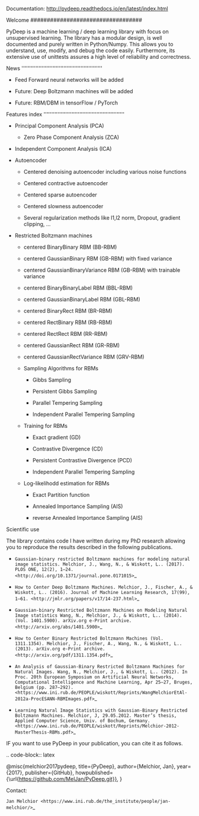 Documentation: http://pydeep.readthedocs.io/en/latest/index.html

Welcome
##################################

PyDeep is a machine learning / deep learning library with focus on unsupervised learning.
The library has a modular design, is well documented and purely written in Python/Numpy.
This allows you to understand, use, modify, and debug the code easily. Furthermore,
its extensive use of unittests assures a high level of reliability and correctness.

News
''''''''''''''''''''''''''''''''''''''''''''''''''''
- Feed Forward neural networks will be added

- Future: Deep Boltzmann machines will be added
- Future: RBM/DBM in tensorFlow / PyTorch


Features index
''''''''''''''''''''''''''''''''''''''''''''''''''''

- Principal Component Analysis (PCA)

    * Zero Phase Component Analysis (ZCA)

- Independent Component Analysis (ICA)

- Autoencoder

    * Centered denoising autoencoder including various noise functions

    * Centered contractive autoencoder

    * Centered sparse autoencoder

    * Centered slowness autoencoder

    * Several regularization methods like l1,l2 norm, Dropout, gradient clipping, ...

- Restricted Boltzmann machines

    * centered BinaryBinary RBM (BB-RBM)

    * centered GaussianBinary RBM (GB-RBM) with fixed variance

    * centered GaussianBinaryVariance RBM (GB-RBM) with trainable variance

    * centered BinaryBinaryLabel RBM (BBL-RBM)

    * centered GaussianBinaryLabel RBM (GBL-RBM)

    * centered BinaryRect RBM (BR-RBM)

    * centered RectBinary RBM (RB-RBM)

    * centered RectRect RBM (RR-RBM)

    * centered GaussianRect RBM (GR-RBM)

    * centered GaussianRectVariance RBM (GRV-RBM)

    * Sampling Algorithms for RBMs

        + Gibbs Sampling

        + Persistent Gibbs Sampling

        + Parallel Tempering Sampling

        + Independent Parallel Tempering Sampling

    * Training for RBMs

        + Exact gradient (GD)

        + Contrastive Divergence (CD)

        + Persistent Contrastive Divergence (PCD)

        + Independent Parallel Tempering Sampling

    * Log-likelihodd estimation for RBMs

        + Exact Partition function

        + Annealed Importance Sampling (AIS)

        + reverse Annealed Importance Sampling (AIS)

Scientific use

The library contains code I have written during my PhD research allowing you to reproduce
the results described in the following publications.

- `Gaussian-binary restricted Boltzmann machines for modeling natural image statistics. Melchior, J., Wang, N., & Wiskott, L.. (2017). PLOS ONE, 12(2), 1–24. <http://doi.org/10.1371/journal.pone.0171015>`_

- `How to Center Deep Boltzmann Machines. Melchior, J., Fischer, A., & Wiskott, L.. (2016). Journal of Machine Learning Research, 17(99), 1–61. <http://jmlr.org/papers/v17/14-237.html>`_

- `Gaussian-binary Restricted Boltzmann Machines on Modeling Natural Image statistics Wang, N., Melchior, J., & Wiskott, L.. (2014). (Vol. 1401.5900). arXiv.org e-Print archive. <http://arxiv.org/abs/1401.5900>`_

- `How to Center Binary Restricted Boltzmann Machines (Vol. 1311.1354). Melchior, J., Fischer, A., Wang, N., & Wiskott, L.. (2013). arXiv.org e-Print archive. <http://arxiv.org/pdf/1311.1354.pdf>`_

- `An Analysis of Gaussian-Binary Restricted Boltzmann Machines for Natural Images. Wang, N., Melchior, J., & Wiskott, L.. (2012). In Proc. 20th European Symposium on Artificial Neural Networks, Computational Intelligence and Machine Learning, Apr 25–27, Bruges, Belgium (pp. 287–292). <https://www.ini.rub.de/PEOPLE/wiskott/Reprints/WangMelchiorEtAl-2012a-ProcESANN-RBMImages.pdf>`_

- `Learning Natural Image Statistics with Gaussian-Binary Restricted Boltzmann Machines. Melchior, J, 29.05.2012. Master’s thesis, Applied Computer Science, Univ. of Bochum, Germany. <https://www.ini.rub.de/PEOPLE/wiskott/Reprints/Melchior-2012-MasterThesis-RBMs.pdf>`_

IF you want to use PyDeep in your publication, you can cite it as follows.

.. code-block:: latex

   @misc{melchior2017pydeep,
         title={PyDeep},
         author={Melchior, Jan},
         year={2017},
         publisher={GitHub},
         howpublished={\url{https://github.com/MelJan/PyDeep.git}},
        }

Contact:

`Jan Melchior <https://www.ini.rub.de/the_institute/people/jan-melchior/>`_